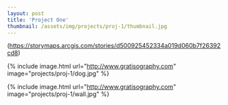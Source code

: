 ```yaml
---
layout: post
title: 'Project One'
thumbnail: /assets/img/projects/proj-1/thumbnail.jpg
---
```

(https://storymaps.arcgis.com/stories/d500925452334a019d060b7f26392cd8)

{% include image.html url="http://www.gratisography.com" image="projects/proj-1/dog.jpg" %}

{% include image.html url="http://www.gratisography.com" image="projects/proj-1/wall.jpg" %}
